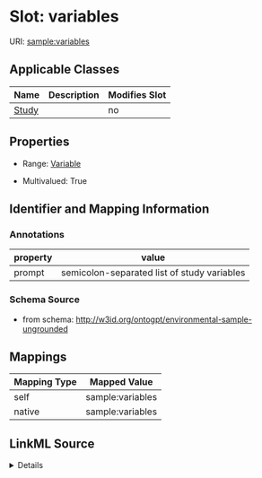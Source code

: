 

# Slot: variables

URI: [sample:variables](http://w3id.org/ontogpt/environmental-sample-ungrounded/variables)



<!-- no inheritance hierarchy -->





## Applicable Classes

| Name | Description | Modifies Slot |
| --- | --- | --- |
| [Study](Study.md) |  |  no  |







## Properties

* Range: [Variable](Variable.md)

* Multivalued: True





## Identifier and Mapping Information





### Annotations

| property | value |
| --- | --- |
| prompt | semicolon-separated list of study variables |



### Schema Source


* from schema: http://w3id.org/ontogpt/environmental-sample-ungrounded




## Mappings

| Mapping Type | Mapped Value |
| ---  | ---  |
| self | sample:variables |
| native | sample:variables |




## LinkML Source

<details>
```yaml
name: variables
annotations:
  prompt:
    tag: prompt
    value: semicolon-separated list of study variables
from_schema: http://w3id.org/ontogpt/environmental-sample-ungrounded
rank: 1000
alias: variables
owner: Study
domain_of:
- Study
range: Variable
multivalued: true

```
</details>